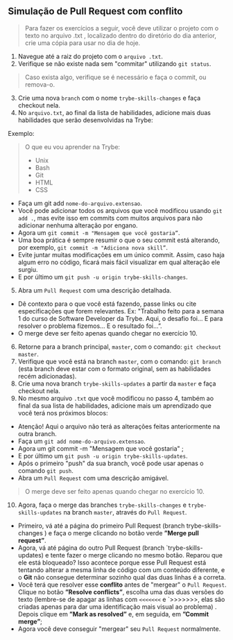 ## Simulação de Pull Request com conflito

> Para fazer os exercícios a seguir, você deve utilizar o projeto com o texto no arquivo .txt , localizado dentro do diretório do dia anterior, crie uma cópia para usar no dia de hoje.

1. Navegue até a raiz do projeto com o `arquivo .txt`.
2. Verifique se não existe nada sem "commitar" utilizando `git status`.
> Caso exista algo, verifique se é necessário e faça o commit, ou remova-o.
3. Crie uma nova `branch` com o nome `trybe-skills-changes` e faça checkout nela.
4. No `arquivo.txt`, ao final da lista de habilidades, adicione mais duas habilidades que serão desenvolvidas na Trybe:

Exemplo:

> O que eu vou aprender na Trybe:
> - Unix
> - Bash
> - Git
> - HTML
> - CSS

* Faça um git add `nome-do-arquivo.extensao`.
* Você pode adicionar todos os arquivos que você modificou usando `git add .`, mas evite isso em commits com muitos arquivos para não adicionar nenhuma alteração por engano.
* Agora um `git commit -m "Mensagem que você gostaria”`.
* Uma boa prática é sempre resumir o que o seu commit está alterando, por exemplo, `git commit -m "Adiciona nova skill”`.
* Evite juntar muitas modificações em um único commit. Assim, caso haja algum erro no código, ficará mais fácil visualizar em qual alteração ele surgiu.
* E por último um `git push -u origin trybe-skills-changes`.
5. Abra um `Pull Request` com uma descrição detalhada.
* Dê contexto para o que você está fazendo, passe links ou cite especificações que forem relevantes. Ex: "Trabalho feito para a semana 1 do curso de Software Developer da Trybe. Aqui, o desafio foi... E para resolver o problema fizemos... E o resultado foi…”.
* O merge deve ser feito apenas quando chegar no exercício 10.
6. Retorne para a branch principal, `master`, com o comando: `git checkout master`.
7. Verifique que você está na branch `master`, com o comando: `git branch` (esta branch deve estar com o formato original, sem as habilidades recém adicionadas).
8. Crie uma nova branch `trybe-skills-updates` a partir da `master` e faça checkout nela.
9. No mesmo arquivo `.txt` que você modificou no passo 4, também ao final da sua lista de habilidades, adicione mais um aprendizado que você terá nos próximos blocos:
* Atenção! Aqui o arquivo não terá as alterações feitas anteriormente na outra branch.
* Faça um `git add nome-do-arquivo.extensao`.
* Agora um git commit -m "Mensagem que você gostaria" ;
* E por último um `git push -u origin trybe-skills-updates`.
* Após o primeiro "push" da sua branch, você pode usar apenas o comando `git push`.
* Abra um `Pull Request` com uma descrição amigável.
> O merge deve ser feito apenas quando chegar no exercício 10.
10. Agora, faça o merge das branches `trybe-skills-changes` e `trybe-skills-updates` na branch `master`, através do `Pull Request`.
* Primeiro, vá até a página do primeiro Pull Request (branch trybe-skills-changes ) e faça o merge clicando no botão verde **”Merge pull request”**.
* Agora, vá até página do outro Pull Request (branch `trybe-skills-updates) e tente fazer o merge clicando no mesmo botão. Reparou que ele está bloqueado? Isso acontece porque esse Pull Request está tentando alterar a mesma linha de código com um conteúdo diferente, e o **Git** não consegue determinar sozinho qual das duas linhas é a correta.
* Você terá que resolver esse **conflito** antes de "mergear" o `Pull Request`. Clique no botão **”Resolve conflicts”**, escolha uma das duas versões do texto (lembre-se de apagar as linhas com `<<<<<<<` e `>>>>>>>, elas são criadas apenas para dar uma identificação mais visual ao problema) . Depois clique em **”Mark as resolved”** e, em seguida, em **”Commit merge”**;
* Agora você deve conseguir "mergear" seu `Pull Request` normalmente.

